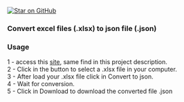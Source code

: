 [![Star on GitHub](https://img.shields.io/github/stars/kauemurakami/xlsx-to-json-converter.svg?style=flat&logo=github&colorB=deeppink&label=stars)](https://github.com/kauemurakami/xlsx-to-json-converter)
### Convert excel files (.xlsx) to json file (.json)

### Usage
 1 - access this [site](https://kauemurakami.github.io/xlsx-to-json-converter/), same find in this project description.<br/>
 2 - Click in the button to select a .xlsx file in your computer.<br/>
 3 - After load your .xlsx file click in Convert to json.<br/>
 4 - Wait for conversion.<br/>
 5 - Click in Download to download the converted file .json
